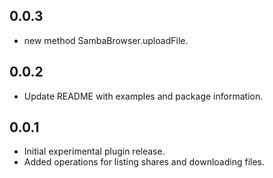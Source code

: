 ## 0.0.3

* new method SambaBrowser.uploadFile.

## 0.0.2

* Update README with examples and package information.


## 0.0.1

* Initial experimental plugin release.
* Added operations for listing shares and downloading files.

